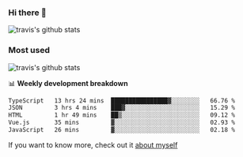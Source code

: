 ### Hi there 👋

<!--
**HondryTravis/HondryTravis** is a ✨ _special_ ✨ repository because its `README.md` (this file) appears on your GitHub profile.

Here are some ideas to get you started:

- 🔭 I’m currently working on ...
- 🌱 I’m currently learning ...
- 👯 I’m looking to collaborate on ...
- 🤔 I’m looking for help with ...
- 💬 Ask me about ...
- 📫 How to reach me: ...
- 😄 Pronouns: ...
- ⚡ Fun fact: ...
-->

![travis's github stats](https://github-readme-stats.vercel.app/api?username=HondryTravis&hide=stars)
### Most used
![travis's github stats](https://github-readme-stats.anuraghazra1.vercel.app/api/top-langs/?username=HondryTravis&layout=compact&hide_title=true)

📊 **Weekly development breakdown**

<!--START_SECTION:waka-->

```txt
TypeScript   13 hrs 24 mins  ████████████████▓░░░░░░░░   66.76 %
JSON         3 hrs 4 mins    ███▓░░░░░░░░░░░░░░░░░░░░░   15.29 %
HTML         1 hr 49 mins    ██▒░░░░░░░░░░░░░░░░░░░░░░   09.12 %
Vue.js       35 mins         ▓░░░░░░░░░░░░░░░░░░░░░░░░   02.93 %
JavaScript   26 mins         ▓░░░░░░░░░░░░░░░░░░░░░░░░   02.18 %
```

<!--END_SECTION:waka-->

If you want to know more, check out it [about myself](https://hondrytravis.github.io/)
